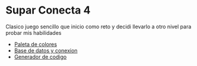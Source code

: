 # Supar Conecta 4
Clasico juego sencillo que inicio como reto y decidi llevarlo a otro nivel para probar mis habilidades

- [Paleta de colores](https://coolors.co/palette/ef476f-ffd166-06d6a0-118ab2-073b4c)
- [Base de datos y conexion](https://firebase.google.com/?hl=es)
- [Generador de codigo](https://uicolors.app/edit?sv1=tarawera:50-e9fffe/100-c8fffe/200-98fffd/300-51feff/400-03f1ff/500-00d2f4/600-00a6cc/700-0083a4/800-066984/900-073b4c;blue-chill:50-edfcfe/100-d1f6fc/200-a9ecf8/300-6edcf2/400-2cc2e4/500-10a5ca/600-118ab2/700-146a8a/800-1a5770/900-1a485f;caribbean-green:50-ebfef6/100-cefde8/200-a2f8d6/300-66efc3/400-2adda9/500-06d6a0/600-009f77/700-007f63/800-00654f/900-025243;golden-tainoi:50-fffaeb/100-fff0c6/200-ffdf88/300-ffd166/400-ffb220/500-f98f07/600-dd6802/700-b74706/800-94360c/900-7a2e0d;french-rose:50-fff1f3/100-fee5e9/200-fdced7/300-faa7b7/400-f77591/500-ef476f/600-db2357/700-b9174a/800-9b1644/900-85163f)